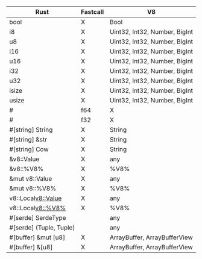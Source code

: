 | Rust                    | Fastcall | V8                            | 
|-------------------------|----------|-------------------------------|
| bool                    | X        | Bool                          |
| i8                      | X        | Uint32, Int32, Number, BigInt |
| u8                      | X        | Uint32, Int32, Number, BigInt |
| i16                     | X        | Uint32, Int32, Number, BigInt |
| u16                     | X        | Uint32, Int32, Number, BigInt |
| i32                     | X        | Uint32, Int32, Number, BigInt |
| u32                     | X        | Uint32, Int32, Number, BigInt |
| isize                   | X        | Uint32, Int32, Number, BigInt |
| usize                   | X        | Uint32, Int32, Number, BigInt |
#| f64                     | X        | Uint32, Int32, Number, BigInt |
#| f32                     | X        | Uint32, Int32, Number, BigInt |
| #[string] String        | X        | String                        |
| #[string] &str          | X        | String                        |
| #[string] Cow<str>      | X        | String                        |
| &v8::Value              | X        | any                           |
| &v8::%V8%             | X        | %V8%                        |
| &mut v8::Value          | X        | any                           |
| &mut v8::%V8%         | X        | %V8%                        |
| v8::Local<v8::Value>    | X        | any                           |
| v8::Local<v8::%V8%>   | X        | %V8%                        |
| #[serde] SerdeType      |          | any                           |
| #[serde] (Tuple, Tuple) |          | any                           |
| #[buffer] &mut [u8]     | X        | ArrayBuffer, ArrayBufferView  |
| #[buffer] &[u8]         | X        | ArrayBuffer, ArrayBufferView  |

